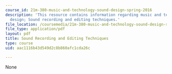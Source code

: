 ```yaml
---
course_id: 21m-380-music-and-technology-sound-design-spring-2016
description: 'This resource contains information regarding music and technology: Sound
  design; Sound recording and editing techniques.'
file_location: /coursemedia/21m-380-music-and-technology-sound-design-spring-2016/aac1116b43d549d2c8b860afc1cda26c_MIT21M_380S16_Lec11.pdf
file_type: application/pdf
layout: pdf
title: Sound Recording and Editing Techniques
type: course
uid: aac1116b43d549d2c8b860afc1cda26c

---
```

None